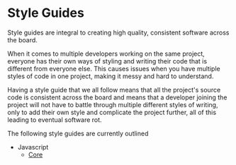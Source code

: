 # Style Guides

Style guides are integral to creating high quality, consistent software across the board.

When it comes to multiple developers working on the same project, everyone has their own ways of styling and writing their code that is different from everyone else. This causes issues when you have multiple styles of code in one project, making it messy and hard to understand.

Having a style guide that we all follow means that all the project's source code is consistent across the board and means that a developer joining the project will not have to battle through multiple different styles of writing, only to add their own style and complicate the project further, all of this leading to eventual software rot.

The following style guides are currently outlined

- Javascript
  - [Core](Javascript/core.md)
